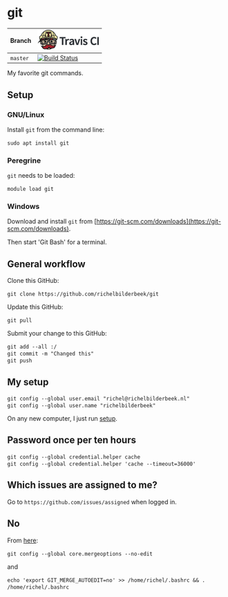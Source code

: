 # git

Branch|[![Travis CI logo](pics/TravisCI.png)](https://travis-ci.org)
---|---
`master`|[![Build Status](https://travis-ci.org/richelbilderbeek/git.svg?branch=master)](https://travis-ci.org/richelbilderbeek/git)

My favorite git commands.

## Setup

### GNU/Linux

Install `git` from the command line:

```
sudo apt install git
```

### Peregrine

`git` needs to be loaded:

```
module load git
```

### Windows

Download and install `git` from [https://git-scm.com/downloads](https://git-scm.com/downloads).

Then start 'Git Bash' for a terminal.

## General workflow

Clone this GitHub:

```
git clone https://github.com/richelbilderbeek/git
```

Update this GitHub:

```
git pull
```

Submit your change to this GitHub:

```
git add --all :/
git commit -m "Changed this"
git push
```

## My setup

```
git config --global user.email "richel@richelbilderbeek.nl"
git config --global user.name "richelbilderbeek"
```

On any new computer, I just run [setup](setup).

## Password once per ten hours

```
git config --global credential.helper cache
git config --global credential.helper 'cache --timeout=36000'
```

## Which issues are assigned to me?

Go to `https://github.com/issues/assigned` when logged in.

## No

From [here](https://stackoverflow.com/questions/36783566/git-pull-opens-vim-even-with-no-edit):

```
git config --global core.mergeoptions --no-edit
```

and

```
echo 'export GIT_MERGE_AUTOEDIT=no' >> /home/richel/.bashrc && . /home/richel/.bashrc
```
